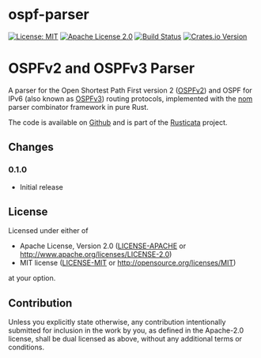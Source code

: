 # ospf-parser

[![License: MIT](https://img.shields.io/badge/License-MIT-yellow.svg)](./LICENSE-MIT)
[![Apache License 2.0](https://img.shields.io/badge/License-Apache%202.0-blue.svg)](./LICENSE-APACHE)
[![Build Status](https://travis-ci.org/rusticata/ospf-parser.svg?branch=master)](https://travis-ci.org/rusticata/ospf-parser)
[![Crates.io Version](https://img.shields.io/crates/v/ospf-parser.svg)](https://crates.io/crates/ospf-parser)

<!-- cargo-sync-readme start -->

# OSPFv2 and OSPFv3 Parser

A parser for the Open Shortest Path First version 2 ([OSPFv2]) and OSPF for IPv6
(also known as [OSPFv3]) routing protocols,
implemented with the [nom](https://github.com/Geal/nom) parser combinator
framework in pure Rust.

The code is available on [Github](https://github.com/rusticata/ospf-parser)
and is part of the [Rusticata](https://github.com/rusticata) project.

[OSPFv2]: https://tools.ietf.org/html/rfc2328 "OSPF Version 2, RFC 2328"
[OSPFv3]: https://tools.ietf.org/html/rfc5340 "OSPF for IPv6, RFC 5340"

<!-- cargo-sync-readme end -->

## Changes

### 0.1.0

- Initial release

## License

Licensed under either of

 * Apache License, Version 2.0
   ([LICENSE-APACHE](LICENSE-APACHE) or http://www.apache.org/licenses/LICENSE-2.0)
 * MIT license
   ([LICENSE-MIT](LICENSE-MIT) or http://opensource.org/licenses/MIT)

at your option.

## Contribution

Unless you explicitly state otherwise, any contribution intentionally submitted
for inclusion in the work by you, as defined in the Apache-2.0 license, shall be
dual licensed as above, without any additional terms or conditions.
